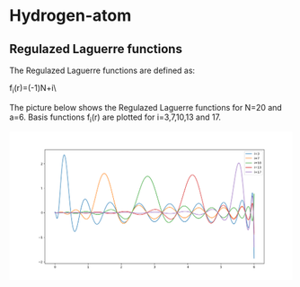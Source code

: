 # Hydrogen-atom

## Regulazed Laguerre functions
The Regulazed Laguerre functions are defined as:


f<sub>i</sub>(r)=(-1)<up>N+i</up>\\


The picture below shows the Regulazed Laguerre functions for N=20 and a=6. Basis functions f<sub>i</sub>(r) are plotted for i=3,7,10,13 and 17.


![Regulazed Laguerre functions](Regulazed_Laguerre_functions.png)
